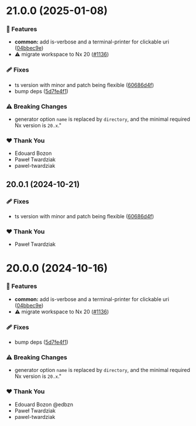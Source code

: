 # 21.0.0 (2025-01-08)

### 🚀 Features

- **common:** add is-verbose and a terminal-printer for clickable uri ([04bbec9e](https://github.com/jeffdetmer/nx-extensions/commit/04bbec9e))
- ⚠️  migrate workspace to Nx 20 ([#1136](https://github.com/jeffdetmer/nx-extensions/pull/1136))

### 🩹 Fixes

- ts version with minor and patch being flexible ([60686d4f](https://github.com/jeffdetmer/nx-extensions/commit/60686d4f))
- bump deps ([5d7fe4f1](https://github.com/jeffdetmer/nx-extensions/commit/5d7fe4f1))

### ⚠️  Breaking Changes

- generator option `name` is replaced by `directory`, and the minimal required Nx version is `20.x`."

### ❤️  Thank You

- Edouard Bozon
- Paweł Twardziak
- pawel-twardziak

## 20.0.1 (2024-10-21)

### 🩹 Fixes

- ts version with minor and patch being flexible ([60686d4f](https://github.com/nxext/nx-extensions/commit/60686d4f))

### ❤️  Thank You

- Paweł Twardziak

# 20.0.0 (2024-10-16)

### 🚀 Features

- **common:** add is-verbose and a terminal-printer for clickable uri ([04bbec9e](https://github.com/nxext/nx-extensions/commit/04bbec9e))
- ⚠️  migrate workspace to Nx 20 ([#1136](https://github.com/nxext/nx-extensions/pull/1136))

### 🩹 Fixes

- bump deps ([5d7fe4f1](https://github.com/nxext/nx-extensions/commit/5d7fe4f1))

### ⚠️  Breaking Changes

- generator option `name` is replaced by `directory`, and the minimal required Nx version is `20.x`."

### ❤️  Thank You

- Edouard Bozon @edbzn
- Paweł Twardziak
- pawel-twardziak